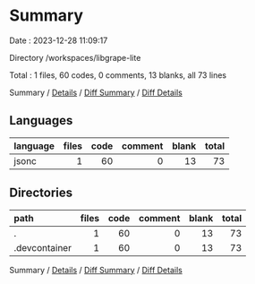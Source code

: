 # Summary

Date : 2023-12-28 11:09:17

Directory /workspaces/libgrape-lite

Total : 1 files,  60 codes, 0 comments, 13 blanks, all 73 lines

Summary / [Details](details.md) / [Diff Summary](diff.md) / [Diff Details](diff-details.md)

## Languages
| language | files | code | comment | blank | total |
| :--- | ---: | ---: | ---: | ---: | ---: |
| jsonc | 1 | 60 | 0 | 13 | 73 |

## Directories
| path | files | code | comment | blank | total |
| :--- | ---: | ---: | ---: | ---: | ---: |
| . | 1 | 60 | 0 | 13 | 73 |
| .devcontainer | 1 | 60 | 0 | 13 | 73 |

Summary / [Details](details.md) / [Diff Summary](diff.md) / [Diff Details](diff-details.md)